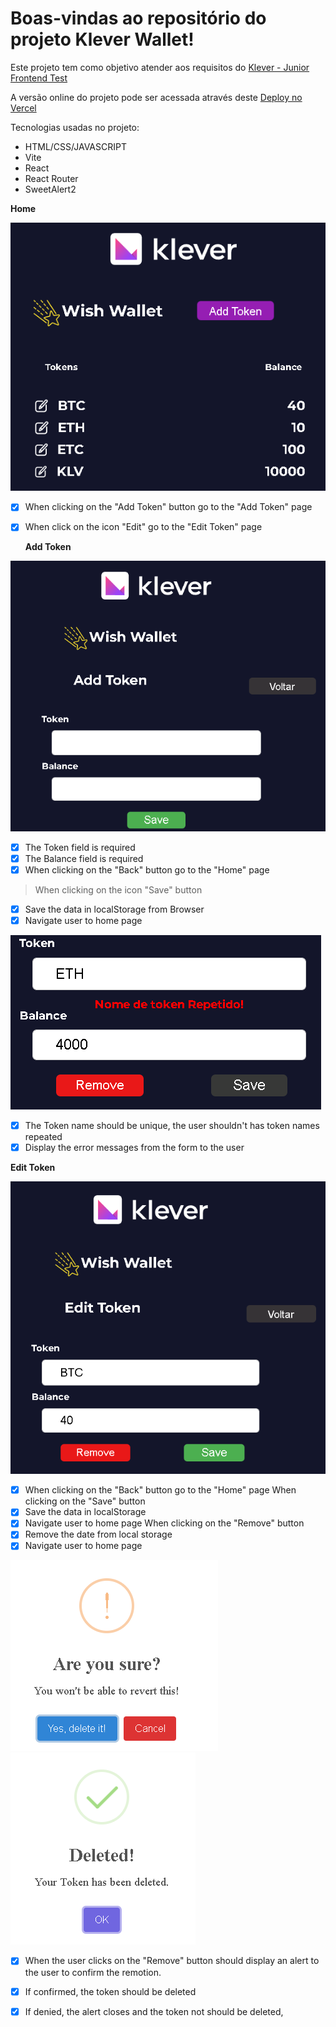 # Boas-vindas ao repositório do projeto Klever Wallet!

Este projeto tem como objetivo atender aos requisitos do [Klever - Junior Frontend Test](https://github.com/klever-io/frontend-junior-test)

A versão online do projeto pode ser acessada através deste [Deploy no Vercel](https://kleverwallet.vercel.app/)

Tecnologias usadas no projeto:

* HTML/CSS/JAVASCRIPT
* Vite
* React
* React Router
* SweetAlert2


 <strong>Home</strong></summary><br />


  <img src="images/01main.png">

- [x] When clicking on the "Add Token" button go to the "Add Token" page
- [x] When click on the icon "Edit" go to the "Edit Token" page

  <strong>Add Token</strong></summary><br />

<img src="images/02addtoken.png">

  - [x] The Token field is required
  - [x] The Balance field is required
  - [x] When clicking on the "Back" button go to the "Home" page

  >When clicking on the icon "Save" button
  - [x] Save the data in localStorage from Browser
  - [x] Navigate user to home page

  <img src="images/cannotrepeat.png">
  
  - [x] The Token name should be unique, the user shouldn't has token names repeated
  - [x] Display the error messages from the form to the user

 <strong>Edit Token</strong></summary><br />

 <img src="images/03edit.png">

 - [x] When clicking on the "Back" button go to the "Home" page
When clicking on the "Save" button
- [x] Save the data in localStorage
- [x] Navigate user to home page
 When clicking on the "Remove" button
- [x] Remove the date from local storage
- [x] Navigate user to home page

<img src="images/delete.png">
<img src="images/delete2.png">

- [x] When the user clicks on the "Remove" button should display an alert to the user to confirm the remotion.
- [x] If confirmed, the token should be deleted
- [x] If denied, the alert closes and the token not should be deleted,


  
